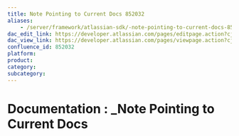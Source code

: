 ```yaml
---
title: Note Pointing to Current Docs 852032
aliases:
    - /server/framework/atlassian-sdk/-note-pointing-to-current-docs-852032.html
dac_edit_link: https://developer.atlassian.com/pages/editpage.action?cjm=wozere&pageId=852032
dac_view_link: https://developer.atlassian.com/pages/viewpage.action?cjm=wozere&pageId=852032
confluence_id: 852032
platform:
product:
category:
subcategory:
---
```

# Documentation : \_Note Pointing to Current Docs

















































































































































































































































































































